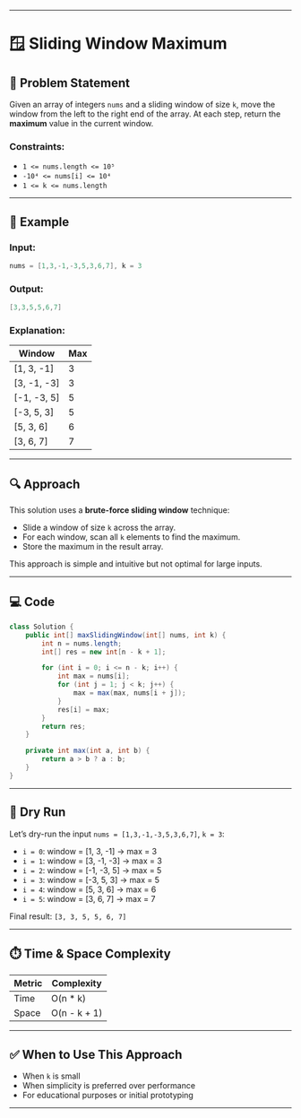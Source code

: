 
---

# 🪟 Sliding Window Maximum

## 📝 Problem Statement

Given an array of integers `nums` and a sliding window of size `k`, move the window from the left to the right end of the array. At each step, return the **maximum** value in the current window.

### Constraints:
- `1 <= nums.length <= 10⁵`
- `-10⁴ <= nums[i] <= 10⁴`
- `1 <= k <= nums.length`

---

## 📌 Example

### Input:
```java
nums = [1,3,-1,-3,5,3,6,7], k = 3
```

### Output:
```java
[3,3,5,5,6,7]
```

### Explanation:

| Window             | Max |
|--------------------|-----|
| [1, 3, -1]          | 3   |
| [3, -1, -3]         | 3   |
| [-1, -3, 5]         | 5   |
| [-3, 5, 3]          | 5   |
| [5, 3, 6]           | 6   |
| [3, 6, 7]           | 7   |

---

## 🔍 Approach

This solution uses a **brute-force sliding window** technique:

- Slide a window of size `k` across the array.
- For each window, scan all `k` elements to find the maximum.
- Store the maximum in the result array.

This approach is simple and intuitive but not optimal for large inputs.

---

## 💻 Code

```java
class Solution {
    public int[] maxSlidingWindow(int[] nums, int k) {
        int n = nums.length;
        int[] res = new int[n - k + 1];

        for (int i = 0; i <= n - k; i++) {
            int max = nums[i];
            for (int j = 1; j < k; j++) {
                max = max(max, nums[i + j]);
            }
            res[i] = max;
        }
        return res;
    }

    private int max(int a, int b) {
        return a > b ? a : b;
    }
}
```

---

## 🧪 Dry Run

Let’s dry-run the input `nums = [1,3,-1,-3,5,3,6,7]`, `k = 3`:

- `i = 0`: window = [1, 3, -1] → max = 3
- `i = 1`: window = [3, -1, -3] → max = 3
- `i = 2`: window = [-1, -3, 5] → max = 5
- `i = 3`: window = [-3, 5, 3] → max = 5
- `i = 4`: window = [5, 3, 6] → max = 6
- `i = 5`: window = [3, 6, 7] → max = 7

Final result: `[3, 3, 5, 5, 6, 7]`

---

## ⏱️ Time & Space Complexity

| Metric        | Complexity     |
|---------------|----------------|
| Time          | O(n * k)       |
| Space         | O(n - k + 1)   |

---

## ✅ When to Use This Approach

- When `k` is small
- When simplicity is preferred over performance
- For educational purposes or initial prototyping

---

